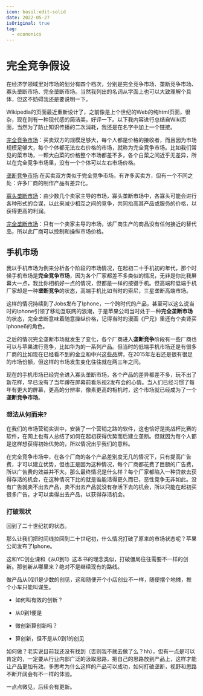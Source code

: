```yaml
---
icon: basil:edit-solid
date: 2022-05-27
isOriginal: true
tag:
  - econonics
---
```


# 完全竞争假设

在经济学领域里对市场的划分有四个档次，分别是完全竞争市场、垄断竞争市场、寡头垄断市场、完全垄断市场。当然我列出的名词从字面上也可以大致理解个具体，但这不妨碍我还是要说明一下。

Wikipedia的页面最近重新设计了，之前像是上个世纪的Web的纯html页面，很杂，现在则有一种现代感的简洁美，好评一下。以下我内容进行总结自Wiki页面，当然为了防止知识传播的二次消耗，我还是在名字中加上一个链接。

[完全竞争市场](https://zh.m.wikipedia.org/zh/%E5%AE%8C%E5%85%A8%E7%AB%9E%E4%BA%89)：买卖双方的规模足够大，每个人都是价格的接收者，而且因为市场规模足够大，每个个体都无法左右价格的市场，就称为完全竞争市场。比如我们常见的菜市场，一颗大白菜的价格整个市场都差不多，各个白菜之间近乎无差异，所以在完全竞争市场里，没有一个个体可以左右市场价格。

[垄断竞争市场](https://zh.m.wikipedia.org/wiki/%E5%9E%84%E6%96%AD%E6%80%A7%E7%AB%9E%E4%BA%89):在买卖双方类似于完全竞争市场，有许多买卖方，但有一个不同之处：许多厂商的制作产品有差异化。

[寡头垄断市场](https://zh.m.wikipedia.org/wiki/%E5%AF%A1%E5%8D%A0)：由少数几个卖家主导的市场，寡头垄断市场中，各寡头可能会进行各种形式的合谋，以此来减少相互之间的竞争，共同抬高其产品或服务的价格，以获得更高的利润。

[完全垄断市场]()：只有一个卖家主导的市场，该厂商生产的商品没有任何接近的替代品，所以此厂商可以控制和操纵市场价格。

## 手机市场

我以手机市场为例来分析各个阶段的市场情况，在起初二十手机初的年代，那个时候手机市场是**完全竞争市场**，因为各个厂家都差不多类似的情况，无非是你比我屏幕大一点，我比你相机好一点的情况，但都是一样的按键手机。但高端和低端手机厂家却是一种**垄断竞争**的状态，高端手机比如当时的索尼，三星垄断高端市场。

这样的情况持续到了Jobs发布了Iphone，一个跨时代的产品，甚至可以这么说当时的Iphone引领了移动互联网的浪潮，于是苹果公司当时处于一种**完全垄断市场**的状态，完全垄断意味着随意操纵价格，记得当时的漫画《尸兄》里还有个卖肾买Iphone6的角色。

之后的情况完全垄断市场就发生了变化，各个厂商进入**垄断竞争**阶段有一些厂商也可以与苹果进行竞争，比如华为的一系列产品。但当时的低端手机市场还是有很多厂商的比如现在已经看不到的金立和中兴这些品牌，在2015年左右还是很有很足的市场份额，但这样的市场发生变化往往就在两三年之间。

现在的手机市场已经完全进入寡头垄断市场，各个产品的差异都差不多，玩不出了新花样，早已没有了当年蹲在屏幕前看乐视2发布会的心情。当人们已经习惯了每年有更大的屏幕，更高的分辨率，像素更高的相机时，这个市场就已经成为了一个**垄断竞争市场**。

### 想法从何而来?

在我们的市场营销实训中，安装了一个营销之路的软件，这也恰好是挑战杯比赛的软件，在网上也有人总结了如何在起初获得优势而后建立垄断。但就因为每个人都是这样想获得初始优势的，所以情况出乎我们的意料。

在完全竞争市场中，在各个厂商的各个产品差别度无几的情况下，只有提高广告费，才可以建立优势，但也正是因为这种情况，每个厂商都花费了巨额的广告费，所以广告费的效益并不大。那么最终情况是什么样？每个厂家都陷入一种贷款去获得存活的机会，在这种情况下比的就是谁能活得更久而已，恶性竞争无非如此。没有广告就卖不出去产品，卖不出去产品就没有存活下去的机会，所以只能在起初买很多广告，才可以卖得出去产品，以获得存活机会。

### 打破现状
回到了二十世纪初的状态。

那么让我们把时间线拉回到二十世纪初，什么情况打破了原来的市场状态呢？苹果公司发布了Iphone。

这和YC创业课和《从0到1》这本书的理念类似，打破僵局往往需要不一样的创新。那创新从哪里来？绝对不是继续现有的路线。

做产品从0到1是少数的创见，这和随便开个小店创业不一样，随便摆个地摊，推个小车只能叫谋生。

- 如何叫有效的创新？
- 从0到1便是

- 微创新算创新吗？
- 算创新，但不是从0到1的创见

如何做？老实说目前我还没有找到（否则我不就去做了么？hh），但有一点是可以肯定的，一定要从行业内部广泛的汲取思路，把自己的思路放到产品上，这样才能让产品更加有效。多思考为什么这样的产品可以成功，如何打破垄断，视野和思路不断开阔会有不一样的体验。

一点点微见，后续会有更新。
